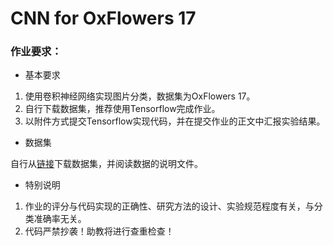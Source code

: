 # CNN for OxFlowers 17
### 作业要求：

* 基本要求
1. 使用卷积神经网络实现图片分类，数据集为OxFlowers 17。
2. 自行下载数据集，推荐使用Tensorflow完成作业。
3. 以附件方式提交Tensorflow实现代码，并在提交作业的正文中汇报实验结果。


* 数据集

自行从[链接](http://www.robots.ox.ac.uk/~vgg/data/flowers/17/ )下载数据集，并阅读数据的说明文件。


* 特别说明
1. 作业的评分与代码实现的正确性、研究方法的设计、实验规范程度有关，与分类准确率无关。
2. 代码严禁抄袭！助教将进行查重检查！
